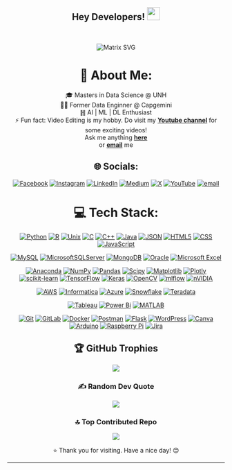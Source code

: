 <div align="center">

<h2> Hey Developers! <img src="https://github.com/dheeraj-2000/dheeraj-2000/blob/master/gifs/Hi.gif" width="30px"></h2> <br>

![Matrix SVG](https://raw.githubusercontent.com/dheeraj-2000/dheeraj-2000/master/matrix.svg)

# 💫 About Me:
🎓 Masters in Data Science @ UNH<br>🧑‍💻 Former Data Enginner @ Capgemini<br>䷏ AI | ML | DL Enthusiast<br>⚡ Fun fact: Video Editing is my hobby. Do visit my <a href="https://www.youtube.com/@amjadkudsi"><b>Youtube channel</b></a> for some exciting videos!<br>Ask me anything <a href="https://github.com/AmjadKudsi/AmjadKudsi/issues/new"><b>here</b></a><br> or <a href="mailto:amjadkudsi7@gmail.com"><b>email</b></a> me


## 🌐 Socials:
[![Facebook](https://img.shields.io/badge/Facebook-%231877F2.svg?logo=Facebook&logoColor=white)](https://facebook.com/amjadkudsi) [![Instagram](https://img.shields.io/badge/Instagram-%23E4405F.svg?logo=Instagram&logoColor=white)](https://instagram.com/ak_ali7) [![LinkedIn](https://img.shields.io/badge/LinkedIn-%230077B5.svg?logo=linkedin&logoColor=white)](https://linkedin.com/in/amjadkudsi) [![Medium](https://img.shields.io/badge/Medium-12100E?logo=medium&logoColor=white)](https://medium.com/@amjadkudsi) [![X](https://img.shields.io/badge/X-black.svg?logo=X&logoColor=white)](https://x.com/amjadkudsi) [![YouTube](https://img.shields.io/badge/YouTube-%23FF0000.svg?logo=YouTube&logoColor=white)](https://youtube.com/@amjadkudsi) [![email](https://img.shields.io/badge/Email-D14836?logo=gmail&logoColor=white)](mailto:amjadkudsi7@gmail.com) 

# 💻 Tech Stack:
[![Python](https://img.shields.io/badge/python-3670A0?style=for-the-badge&logo=python&logoColor=ffdd54)](https://github.com/AmjadKudsi/Tic-Tac-Tourney) [![R](https://img.shields.io/badge/r-%23276DC3.svg?style=for-the-badge&logo=r&logoColor=white)](YOUR_R_LINK_HERE) [![Unix](https://img.shields.io/badge/Unix-000000?style=for-the-badge&logo=unix&logoColor=white)](YOUR_UNIX_LINK_HERE) [![C](https://img.shields.io/badge/c-%2300599C.svg?style=for-the-badge&logo=c&logoColor=white)](https://github.com/AmjadKudsi/Hactoberfest2020) [![C++](https://img.shields.io/badge/c++-%2300599C.svg?style=for-the-badge&logo=c%2B%2B&logoColor=white)](YOUR_CPP_LINK_HERE) [![Java](https://img.shields.io/badge/Java-ED8B00?style=for-the-badge&logo=openjdk&logoColor=white)](https://github.com/AmjadKudsi/Faceprep-Codes) [![JSON](https://img.shields.io/badge/json-5E5C5C?style=for-the-badge&logo=json&logoColor=white)](YOUR_JSON_LINK_HERE) [![HTML5](https://img.shields.io/badge/html5-%23E34F26.svg?style=for-the-badge&logo=html5&logoColor=white)](https://github.com/AmjadKudsi/IPL-Website) [![CSS](https://img.shields.io/badge/CSS-1572B6?style=for-the-badge&logo=css3&logoColor=white)](https://github.com/AmjadKudsi/AI-ML-B1-heroku) [![JavaScript](https://img.shields.io/badge/javascript-%23323330.svg?style=for-the-badge&logo=javascript&logoColor=%23F7DF1E)](https://github.com/AmjadKudsi/IPL-Website)

[![MySQL](https://img.shields.io/badge/mysql-4479A1.svg?style=for-the-badge&logo=mysql&logoColor=white)](YOUR_MYSQL_LINK_HERE)  [![MicrosoftSQLServer](https://img.shields.io/badge/Microsoft%20SQL%20Server-CC2927?style=for-the-badge&logo=microsoft%20sql%20server&logoColor=white)](YOUR_MSSQL_LINK_HERE) [![MongoDB](https://img.shields.io/badge/MongoDB-%234ea94b.svg?style=for-the-badge&logo=mongodb&logoColor=white)](YOUR_MONGODB_LINK_HERE) [![Oracle](https://img.shields.io/badge/Oracle-F80000?style=for-the-badge&logo=oracle&logoColor=white)](YOUR_ORACLE_LINK_HERE) [![Microsoft Excel](https://img.shields.io/badge/Microsoft_Excel-217346?style=for-the-badge&logo=microsoft-excel&logoColor=white)](YOUR_EXCEL_LINK_HERE)

[![Anaconda](https://img.shields.io/badge/Anaconda-%2344A833.svg?style=for-the-badge&logo=anaconda&logoColor=white)](https://github.com/Intro-to-Data-Science-Team-10/Analysis-of-Mental-Health-Dynamics) [![NumPy](https://img.shields.io/badge/numpy-%23013243.svg?style=for-the-badge&logo=numpy&logoColor=white)](YOUR_NUMPY_LINK_HERE)  [![Pandas](https://img.shields.io/badge/pandas-%23150458.svg?style=for-the-badge&logo=pandas&logoColor=white)](YOUR_PANDAS_LINK_HERE) [![Scipy](https://img.shields.io/badge/SciPy-%230C55A5.svg?style=for-the-badge&logo=scipy&logoColor=%white)](YOUR_SCIPY_LINK_HERE) [![Matplotlib](https://img.shields.io/badge/Matplotlib-%23ffffff.svg?style=for-the-badge&logo=Matplotlib&logoColor=black)](YOUR_MATPLOTLIB_LINK_HERE) [![Plotly](https://img.shields.io/badge/Plotly-%233F4F75.svg?style=for-the-badge&logo=plotly&logoColor=white)](YOUR_PLOTLY_LINK_HERE) [![scikit-learn](https://img.shields.io/badge/scikit--learn-%23F7931E.svg?style=for-the-badge&logo=scikit-learn&logoColor=white)](YOUR_SCIKITLEARN_LINK_HERE) [![TensorFlow](https://img.shields.io/badge/TensorFlow-%23FF6F00.svg?style=for-the-badge&logo=TensorFlow&logoColor=white)](YOUR_TENSORFLOW_LINK_HERE) [![Keras](https://img.shields.io/badge/Keras-%23D00000.svg?style=for-the-badge&logo=Keras&logoColor=white)](YOUR_KERAS_LINK_HERE) [![OpenCV](https://img.shields.io/badge/opencv-%23white.svg?style=for-the-badge&logo=opencv&logoColor=white)](YOUR_OPENCV_LINK_HERE) [![mlflow](https://img.shields.io/badge/mlflow-%23d9ead3.svg?style=for-the-badge&logo=numpy&logoColor=blue)](YOUR_MLFLOW_LINK_HERE) [![nVIDIA](https://img.shields.io/badge/cuda-000000.svg?style=for-the-badge&logo=nVIDIA&logoColor=green)](YOUR_NVIDIA_LINK_HERE)

[![AWS](https://img.shields.io/badge/AWS-%23FF9900.svg?style=for-the-badge&logo=amazon-aws&logoColor=white)](YOUR_AWS_LINK_HERE) [![Informatica](https://img.shields.io/badge/Informatica-000000?style=for-the-badge&logo=informatica&logoColor=red)](YOUR_INFORMATICA_LINK_HERE) [![Azure](https://img.shields.io/badge/azure-%230072C6.svg?style=for-the-badge&logo=microsoftazure&logoColor=white)](YOUR_AZURE_LINK_HERE) [![Snowflake](https://img.shields.io/badge/snowflake-%2329B5E8.svg?style=for-the-badge&logo=snowflake&logoColor=white)](YOUR_SNOWFLAKE_LINK_HERE) [![Teradata](https://img.shields.io/badge/Teradata-F37440?style=for-the-badge&logo=teradata&logoColor=white)](YOUR_TERADATA_LINK_HERE)

[![Tableau](https://img.shields.io/badge/Tableau-E22F28?style=for-the-badge&logo=tableau&logoColor=white)](https://public.tableau.com/app/profile/amjad.ali.kudsi/vizzes)  [![Power Bi](https://img.shields.io/badge/power_bi-F2C811?style=for-the-badge&logo=powerbi&logoColor=black)](YOUR_POWERBI_LINK_HERE) [![MATLAB](https://img.shields.io/badge/MATLAB-0077C8?style=for-the-badge&logo=MATLAB&logoColor=white)](YOUR_MATLAB_LINK_HERE)

[![Git](https://img.shields.io/badge/git-%23F05033.svg?style=for-the-badge&logo=git&logoColor=white)](YOUR_GIT_LINK_HERE) [![GitLab](https://img.shields.io/badge/gitlab-%23181717.svg?style=for-the-badge&logo=gitlab&logoColor=white)](YOUR_GITLAB_LINK_HERE) [![Docker](https://img.shields.io/badge/docker-%230db7ed.svg?style=for-the-badge&logo=docker&logoColor=white)](YOUR_DOCKER_LINK_HERE) [![Postman](https://img.shields.io/badge/Postman-FF6C37?style=for-the-badge&logo=postman&logoColor=white)](YOUR_POSTMAN_LINK_HERE) [![Flask](https://img.shields.io/badge/flask-%23000.svg?style=for-the-badge&logo=flask&logoColor=white)](YOUR_FLASK_LINK_HERE) [![WordPress](https://img.shields.io/badge/WordPress-%23117AC9.svg?style=for-the-badge&logo=WordPress&logoColor=white)](YOUR_WORDPRESS_LINK_HERE) [![Canva](https://img.shields.io/badge/Canva-%2300C4CC.svg?style=for-the-badge&logo=Canva&logoColor=white)](YOUR_CANVA_LINK_HERE) [![Arduino](https://img.shields.io/badge/-Arduino-00979D?style=for-the-badge&logo=Arduino&logoColor=white)](https://github.com/AmjadKudsi/Arduino-Line-Follower) [![Raspberry Pi](https://img.shields.io/badge/-Raspberry_Pi-C51A4A?style=for-the-badge&logo=Raspberry-Pi)](YOUR_RASPBERRYPI_LINK_HERE) [![Jira](https://img.shields.io/badge/jira-%230A0FFF.svg?style=for-the-badge&logo=jira&logoColor=white)](YOUR_JIRA_LINK_HERE)


<!--
# 📊 GitHub Stats:
![](https://github-readme-stats.vercel.app/api?username=AmjadKudsi&theme=dark&hide_border=false&include_all_commits=false&count_private=false)<br/>
![](https://nirzak-streak-stats.vercel.app/?user=AmjadKudsi&theme=dark&hide_border=false)<br/>
![](https://github-readme-stats.vercel.app/api/top-langs/?username=AmjadKudsi&theme=dark&hide_border=false&include_all_commits=false&count_private=false&layout=compact)
-->
## 🏆 GitHub Trophies
<div align="center">
  <img src="https://github-profile-trophy.vercel.app/?username=AmjadKudsi&theme=radical&no-frame=false&no-bg=true&margin-w=4">
</div>


### ✍️ Random Dev Quote
![](https://quotes-github-readme.vercel.app/api?type=horizontal&theme=radical)

### 🔝 Top Contributed Repo
![](https://github-contributor-stats.vercel.app/api?username=AmjadKudsi&limit=5&theme=dark&combine_all_yearly_contributions=true)


⭐ Thank you for visiting. Have a nice day! 😊

---
</div>
